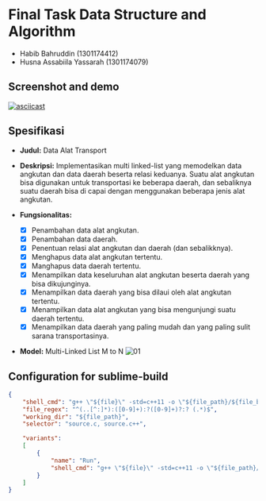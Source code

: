 # Final Task Data Structure and Algorithm
* Habib Bahruddin (1301174412)
* Husna Assabiila Yassarah (1301174079)

## Screenshot and demo
[![asciicast](https://asciinema.org/a/6K7VbvraXNLQGa4LTB6zU407s.png)](https://asciinema.org/a/6K7VbvraXNLQGa4LTB6zU407s)

## Spesifikasi
* **Judul:** Data Alat Transport
* **Deskripsi:** Implementasikan multi linked-list yang memodelkan data angkutan dan data daerah beserta relasi keduanya. Suatu alat angkutan bisa digunakan untuk transportasi ke beberapa daerah, dan sebaliknya suatu daerah bisa di capai dengan menggunakan beberapa jenis alat angkutan.

* **Fungsionalitas:** 
	* [x] Penambahan data alat angkutan.
	* [x] Penambahan data daerah.
	* [x] Penentuan relasi alat angkutan dan daerah (dan sebalikknya).
	* [x] Menghapus data alat angkutan tertentu.
	* [x] Manghapus data daerah tertentu.
	* [x] Menampilkan data keseluruhan alat angkutan beserta daerah yang bisa dikujunginya.
	* [x] Menampilkan data daerah yang bisa dilaui oleh alat angkutan tertentu.
	* [x] Menampilkan data alat angkutan yang bisa mengunjungi suatu daerah tertentu.
	* [x] Menampilkan data daerah yang paling mudah dan yang paling sulit sarana transportasinya.
* **Model:** Multi-Linked List M to N
![01](https://user-images.githubusercontent.com/13241336/36650941-b240fd3c-1ad8-11e8-98ac-3b67ff175467.png)

## Configuration for sublime-build
```json
{
	"shell_cmd": "g++ \"${file}\" -std=c++11 -o \"${file_path}/${file_base_name}\"",
	"file_regex": "^(..[^:]*):([0-9]+):?([0-9]+)?:? (.*)$",
	"working_dir": "${file_path}",
	"selector": "source.c, source.c++",

	"variants":
	[
		{
			"name": "Run",
			"shell_cmd": "g++ \"${file}\" -std=c++11 -o \"${file_path}/${file_base_name}\" && \"${file_path}/${file_base_name}\""
		}
	]
}
```
